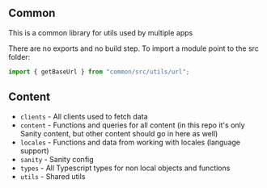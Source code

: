 ## Common

This is a common library for utils used by multiple apps

There are no exports and no build step.
To import a module point to the src folder:

```typescript
import { getBaseUrl } from "common/src/utils/url";
```

## Content

-   `clients` - All clients used to fetch data
-   `content` - Functions and queries for all content (in this repo it's only Sanity content, but other content should go in here as well)
-   `locales` - Functions and data from working with locales (language support)
-   `sanity` - Sanity config
-   `types` - All Typescript types for non local objects and functions
-   `utils` - Shared utils
